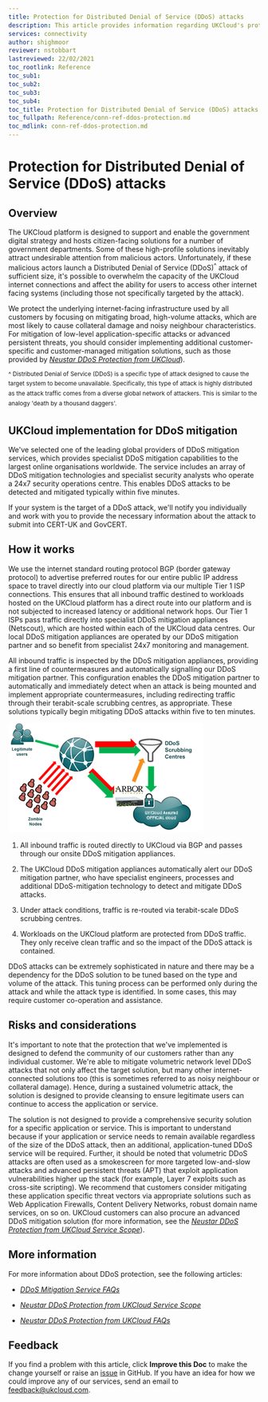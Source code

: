 ```yaml
---
title: Protection for Distributed Denial of Service (DDoS) attacks
description: This article provides information regarding UKCloud's protection against Distributed Denial of Service (DDoS) attacks
services: connectivity
author: shighmoor
reviewer: nstobbart
lastreviewed: 22/02/2021
toc_rootlink: Reference
toc_sub1: 
toc_sub2:
toc_sub3:
toc_sub4:
toc_title: Protection for Distributed Denial of Service (DDoS) attacks
toc_fullpath: Reference/conn-ref-ddos-protection.md
toc_mdlink: conn-ref-ddos-protection.md
---
```


# Protection for Distributed Denial of Service (DDoS) attacks

## Overview

The UKCloud platform is designed to support and enable the government digital strategy and hosts citizen-facing solutions for a number of government departments. Some of these high-profile solutions inevitably attract undesirable attention from malicious actors. Unfortunately, if these malicious actors launch a Distributed Denial of Service (DDoS)<sup>^</sup> attack of sufficient size, it's possible to overwhelm the capacity of the UKCloud internet connections and affect the ability for users to access other internet facing systems (including those not specifically targeted by the attack).

We protect the underlying internet-facing infrastructure used by all customers by focusing on mitigating broad, high-volume attacks, which are most likely to cause collateral damage and noisy neighbour characteristics. For mitigation of low-level application-specific attacks or advanced persistent threats, you should consider implementing additional customer-specific and customer-managed mitigation solutions, such as those provided by [*Neustar DDoS Protection from UKCloud*](conn-sd-ddosprotect.md)).

<sup>^ Distributed Denial of Service (DDoS) is a specific type of attack designed to cause the target system to become unavailable. Specifically, this type of attack is highly distributed as the attack traffic comes from a diverse global network of attackers. This is similar to the analogy 'death by a thousand daggers'.</sup>

## UKCloud implementation for DDoS mitigation

We've selected one of the leading global providers of DDoS mitigation services, which provides specialist DDoS mitigation capabilities to the largest online organisations worldwide. The service includes an array of DDoS mitigation technologies and specialist security analysts who operate a 24x7 security operations centre. This enables DDoS attacks to be detected and mitigated typically within five minutes.

If your system is the target of a DDoS attack, we'll notify you individually and work with you to provide the necessary information about the attack to submit into CERT-UK and GovCERT.

## How it works

We use the internet standard routing protocol BGP (border gateway protocol) to advertise preferred routes for our entire public IP address space to travel directly into our cloud platform via our multiple Tier 1 ISP connections. This ensures that all inbound traffic destined to workloads hosted on the UKCloud platform has a direct route into our platform and is not subjected to increased latency or additional network hops. Our Tier 1 ISPs pass traffic directly into specialist DDoS mitigation appliances (Netscout), which are hosted within each of the UKCloud data centres. Our local DDoS mitigation appliances are operated by our DDoS mitigation partner and so benefit from specialist 24x7 monitoring and management. 

All inbound traffic is inspected by the DDoS mitigation appliances, providing a first line of countermeasures and automatically signalling our DDoS mitigation partner. This configuration enables the DDoS mitigation partner to automatically and immediately detect when an attack is being mounted and implement appropriate countermeasures, including redirecting traffic through their terabit-scale scrubbing centres, as appropriate. These solutions typically begin mitigating DDoS attacks within five to ten minutes.

![DDoS protection HLD](images/ddos_protection.png)

1. All inbound traffic is routed directly to UKCloud via BGP and passes through our onsite DDoS mitigation appliances.

2. The UKCloud DDoS mitigation appliances automatically alert our DDoS mitigation partner, who have specialist engineers, processes and additional DDoS-mitigation technology to detect and mitigate DDoS attacks.

3. Under attack conditions, traffic is re-routed via terabit-scale DDoS scrubbing centres.

4. Workloads on the UKCloud platform are protected from DDoS traffic. They only receive clean traffic and so the impact of the DDoS attack is contained.

DDoS attacks can be extremely sophisticated in nature and there may be a dependency for the DDoS solution to be tuned based on the type and volume of the attack. This tuning process can be performed only during the attack and while the attack type is identified. In some cases, this may require customer co-operation and assistance.

## Risks and considerations

It's important to note that the protection that we've implemented is designed to defend the community of our customers rather than any individual customer. We're able to mitigate volumetric network level DDoS attacks that not only affect the target solution, but many other internet-connected solutions too (this is sometimes referred to as noisy neighbour or collateral damage). Hence, during a sustained volumetric attack, the solution is designed to provide cleansing to ensure legitimate users can continue to access the application or service.

The solution is not designed to provide a comprehensive security solution for a specific application or service. This is important to understand because if your application or service needs to remain available regardless of the size of the DDoS attack, then an additional, application-tuned DDoS service will be required. Further, it should be noted that volumetric DDoS attacks are often used as a smokescreen for more targeted low-and-slow attacks and advanced persistent threats (APT) that exploit application vulnerabilities higher up the stack (for example, Layer 7 exploits such as cross-site scripting). We recommend that customers consider mitigating these application specific threat vectors via appropriate solutions such as Web Application Firewalls, Content Delivery Networks, robust domain name services, on so on. UKCloud customers can also procure an advanced DDoS mitigation solution (for more information, see the [*Neustar DDoS Protection from UKCloud Service Scope*](conn-sco-app-ddos.md)).

## More information

For more information about DDoS protection, see the following articles:

- [*DDoS Mitigation Service FAQs*](conn-faq-ddos.md)

- [*Neustar DDoS Protection from UKCloud Service Scope*](conn-sco-app-ddos.md)

- [*Neustar DDoS Protection from UKCloud FAQs*](conn-faq-app-ddos.md)

## Feedback

If you find a problem with this article, click **Improve this Doc** to make the change yourself or raise an [issue](https://github.com/UKCloud/documentation/issues) in GitHub. If you have an idea for how we could improve any of our services, send an email to <feedback@ukcloud.com>.
